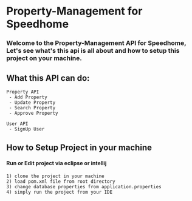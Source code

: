 # Property-Management for Speedhome

### Welcome to the Property-Management API for Speedhome, Let's see what's this api is all about and how to setup this project on your machine.

## What this API can do:
 ```
 Property API 
  - Add Property 
  - Update Property
  - Search Property
  - Approve Property
```
 ```
 User API 
  - SignUp User
```
## How to Setup Project in your machine

#### Run or Edit project via eclipse or intellij

 ```
1) clone the project in your machine 
2) load pom.xml file from root directory
3) change database properties from application.properties
4) simply run the project from your IDE

```

